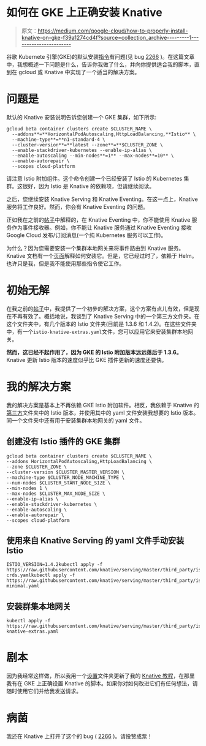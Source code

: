 # 如何在 GKE 上正确安装 Knative

> 原文：<https://medium.com/google-cloud/how-to-properly-install-knative-on-gke-f39a1274cd4f?source=collection_archive---------1----------------------->

谷歌 Kubernete 引擎(GKE)的默认安装[指令](https://knative.dev/docs/install/knative-with-gke/)有问题(见 bug [2266](https://github.com/knative/eventing/issues/2266) )。在这篇文章中，我想概述一下问题是什么，告诉你我做了什么，并向你提供适合我的脚本，直到在 gcloud 或 Knative 中实现了一个适当的解决方案。

# 问题是

默认的 Knative 安装说明告诉您创建一个 GKE 集群，如下所示:

```
gcloud beta container clusters create $CLUSTER_NAME \
  --addons**=**HorizontalPodAutoscaling,HttpLoadBalancing,**Istio** \
  --machine-type**=**n1-standard-4 \
  --cluster-version**=**latest --zone**=**$CLUSTER_ZONE \
  --enable-stackdriver-kubernetes --enable-ip-alias \
  --enable-autoscaling --min-nodes**=1** --max-nodes**=10** \
  --enable-autorepair \
  --scopes cloud-platform
```

请注意 Istio 附加组件。这个命令创建一个已经安装了 Istio 的 Kubernetes 集群。这很好，因为 Istio 是 Knative 的依赖项，但请继续阅读。

之后，您继续安装 Knative Serving 和 Knative Eventing。在这一点上，Knative 服务将工作良好。然而，你会有 Knative Eventing 的问题。

正如我在之前的[帖子](/google-cloud/cluster-local-issue-with-knative-eventing-v0-9-0-a1fee2215cfe)中解释的，在 Knative Eventing 中，你不能使用 Knative 服务作为事件接收器。例如，你不能让 Knative 服务通过 Knative Eventing 接收 Google Cloud 发布/订阅消息(一个纯 Kubernetes 服务可以工作)。

为什么？因为您需要安装一个集群本地网关来将事件路由到 Knative 服务。Knative 文档有一个[页面](https://knative.dev/docs/install/installing-istio/#updating-your-install-to-use-cluster-local-gateway)解释如何安装它。但是，它已经过时了，依赖于 Helm。也许只是我，但是我不能使用那些指令使它工作。

# 初始无解

在我之前的[帖子](/google-cloud/cluster-local-issue-with-knative-eventing-v0-9-0-a1fee2215cfe)中，我提供了一个初步的解决方案，这个方案有点儿有效，但是现在不再有效了。概括地说，我谈到了 Knative Serving 中的一个第三方文件夹。在这个文件夹中，有几个版本的 Istio 文件夹(目前是 1.3.6 和 1.4.2)。在这些文件夹中，有一个`istio-knative-extras.yaml`文件，您可以应用它来安装集群本地网关。

**然而，这已经不起作用了，因为 GKE 的 Istio 附加版本远远落后于 1.3.6。** Knative 更新 Istio 版本的速度似乎比 GKE 插件更新的速度还要快。

# 我的解决方案

我的解决方案是基本上不再依赖 GKE Istio 附加软件。相反，我依赖于 Knative 的[第三方](https://github.com/knative/serving/tree/master/third_party)文件夹中的 Istio 版本，并使用其中的 yaml 文件安装我想要的 Istio 版本。同一个文件夹中还有用于安装集群本地网关的 yaml 文件。

## 创建没有 Istio 插件的 GKE 集群

```
gcloud beta container clusters create $CLUSTER_NAME \
--addons HorizontalPodAutoscaling,HttpLoadBalancing \
--zone $CLUSTER_ZONE \
--cluster-version $CLUSTER_MASTER_VERSION \
--machine-type $CLUSTER_NODE_MACHINE_TYPE \
--num-nodes $CLUSTER_START_NODE_SIZE \
--min-nodes 1 \
--max-nodes $CLUSTER_MAX_NODE_SIZE \
--enable-ip-alias \
--enable-stackdriver-kubernetes \
--enable-autoscaling \
--enable-autorepair \
--scopes cloud-platform
```

## 使用来自 Knative Serving 的 yaml 文件手动安装 Istio

```
ISTIO_VERSION=1.4.2kubectl apply -f https://raw.githubusercontent.com/knative/serving/master/third_party/istio-${ISTIO_VERSION}/istio-crds.yamlkubectl apply -f https://raw.githubusercontent.com/knative/serving/master/third_party/istio-${ISTIO_VERSION}/istio-minimal.yaml
```

## 安装群集本地网关

```
kubectl apply -f https://raw.githubusercontent.com/knative/serving/master/third_party/istio-${ISTIO_VERSION}/istio-knative-extras.yaml
```

# 剧本

因为我经常这样做，所以我用一个[设置](https://github.com/meteatamel/knative-tutorial/tree/master/setup)文件夹更新了我的 [Knative 教程](https://github.com/meteatamel/knative-tutorial)，在那里我有在 GKE 上正确设置 Knative 的脚本。如果你对如何改进它们有任何想法，请随时使用它们并给我发送请求。

# 病菌

我还在 Knative 上打开了这个的 bug ( [2266](https://github.com/knative/eventing/issues/2266) )。请投赞成票！